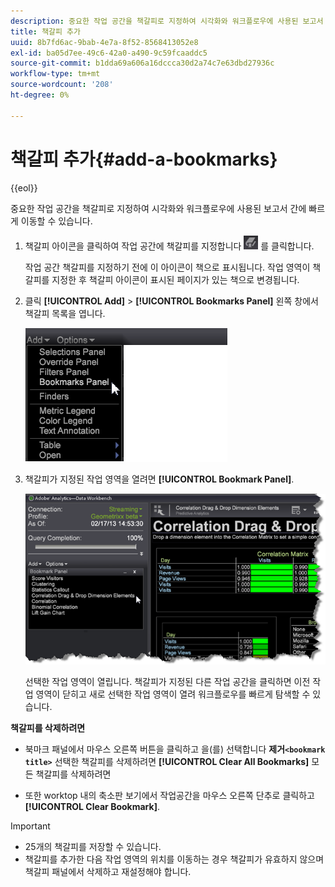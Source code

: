 ```yaml
---
description: 중요한 작업 공간을 책갈피로 지정하여 시각화와 워크플로우에 사용된 보고서 간에 빠르게 이동할 수 있습니다.
title: 책갈피 추가
uuid: 8b7fd6ac-9bab-4e7a-8f52-8568413052e8
exl-id: ba05d7ee-49c6-42a0-a490-9c59fcaaddc5
source-git-commit: b1dda69a606a16dccca30d2a74c7e63dbd27936c
workflow-type: tm+mt
source-wordcount: '208'
ht-degree: 0%

---
```


# 책갈피 추가{#add-a-bookmarks}

{{eol}}

중요한 작업 공간을 책갈피로 지정하여 시각화와 워크플로우에 사용된 보고서 간에 빠르게 이동할 수 있습니다.

1. 책갈피 아이콘을 클릭하여 작업 공간에 책갈피를 지정합니다 ![](assets/bookmark_icon.png) 를 클릭합니다.

   작업 공간 책갈피를 지정하기 전에 이 아이콘이 책으로 표시됩니다. 작업 영역이 책갈피를 지정한 후 책갈피 아이콘이 표시된 페이지가 있는 책으로 변경됩니다.

1. 클릭 **[!UICONTROL Add]** > **[!UICONTROL Bookmarks Panel]** 왼쪽 창에서 책갈피 목록을 엽니다.

   ![](assets/bookmarks_panel.png)

1. 책갈피가 지정된 작업 영역을 열려면 **[!UICONTROL Bookmark Panel]**.

   ![](assets/bookmarks_panel_left.png)

   선택한 작업 영역이 열립니다. 책갈피가 지정된 다른 작업 공간을 클릭하면 이전 작업 영역이 닫히고 새로 선택한 작업 영역이 열려 워크플로우를 빠르게 탐색할 수 있습니다.

**책갈피를 삭제하려면**

* 북마크 패널에서 마우스 오른쪽 버튼을 클릭하고 을(를) 선택합니다 **제거`<bookmark title>`** 선택한 책갈피를 삭제하려면 **[!UICONTROL Clear All Bookmarks]** 모든 책갈피를 삭제하려면

* 또한 worktop 내의 축소판 보기에서 작업공간을 마우스 오른쪽 단추로 클릭하고 **[!UICONTROL Clear Bookmark]**.

>[!IMPORTANT]
>
>* 25개의 책갈피를 저장할 수 있습니다.
>* 책갈피를 추가한 다음 작업 영역의 위치를 이동하는 경우 책갈피가 유효하지 않으며 책갈피 패널에서 삭제하고 재설정해야 합니다.

